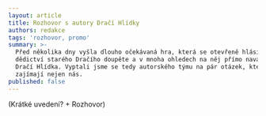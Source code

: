 ```yaml
---
layout: article
title: Rozhovor s autory Dračí Hlídky
authors: redakce
tags: 'rozhovor, promo'
summary: >-
  Před několika dny vyšla dlouho očekávaná hra, která se otevřeně hlásí k
  dědictví starého Dračího doupěte a v mnoha ohledech na něj přímo navazuje –
  Dračí Hlídka. Vyptali jsme se tedy autorského týmu na pár otázek, které určitě
  zajímají nejen nás.
published: false
---
```


(Krátké uvedení? + Rozhovor)
